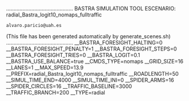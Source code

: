 .............................................
    BASTRA SIMULATION TOOL
    ESCENARIO: radial_Bastra_logit10_nomaps_fulltraffic

    alvaro.paricio@uah.es
(This file has been generated automatically by generate_scenes.sh)
.............................................
__BASTRA_FORESIGHT_HALTING=0
__BASTRA_FORESIGHT_PENALTY=1
__BASTRA_FORESIGHT_STEPS=0
__BASTRA_FORESIGHT_TRIES=0
__BASTRA_LOGIT=0.1
__BASTRA_USE_BALANCE=true
__CMDS_TYPE=nomaps
__GRID_SIZE=16
__LANES=1
__MAX_SPEED=13.9
__PREFIX=radial_Bastra_logit10_nomaps_fulltraffic
__ROADLENGTH=50
__SIMUL_TIME_END=4000
__SIMUL_TIME_INI=0
__SPIDER_ARMS=16
__SPIDER_CIRCLES=16
__TRAFFIC_BASELINE=3000
__TRAFFIC_BRANCH=200
__TYPE=radial
